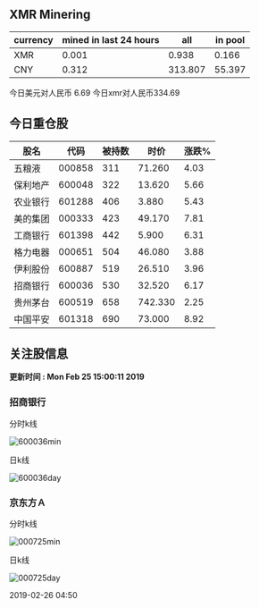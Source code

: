 ## XMR Minering

|currency|mined in last 24 hours|all|in pool|
|---|---|---|---|
|XMR|0.001|0.938|0.166|
|CNY|0.312|313.807|55.397|

今日美元对人民币 6.69	今日xmr对人民币334.69


## 今日重仓股 

|股名|代码|被持数|时价|涨跌%|
|---|---|---|---|---|
|五粮液|000858|311|71.260|4.03|
|保利地产|600048|322|13.620|5.66|
|农业银行|601288|406|3.880|5.43|
|美的集团|000333|423|49.170|7.81|
|工商银行|601398|442|5.900|6.31|
|格力电器|000651|504|46.080|3.88|
|伊利股份|600887|519|26.510|3.96|
|招商银行|600036|530|32.520|6.17|
|贵州茅台|600519|658|742.330|2.25|
|中国平安|601318|690|73.000|8.92|

## 关注股信息
**更新时间 : Mon Feb 25 15:00:11 2019**
### 招商银行 
分时k线

![600036min](http://image.sinajs.cn/newchart/min/n/sh600036.gif)

日k线

![600036day](http://image.sinajs.cn/newchart/daily/n/sh600036.gif)

### 京东方Ａ 
分时k线

![000725min](http://image.sinajs.cn/newchart/min/n/sz000725.gif)

日k线

![000725day](http://image.sinajs.cn/newchart/daily/n/sz000725.gif)

2019-02-26 04:50